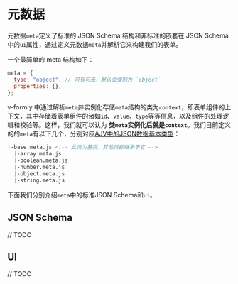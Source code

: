 # 元数据

元数据`meta`定义了标准的 JSON Schema 结构和非标准的嵌套在 JSON Schema 中的`ui`属性，通过定义元数据`meta`并解析它来构建我们的表单。

一个最简单的 meta 结构如下：

```js
meta = {
  type: "object", // 可有可无，默认会强制为 `object`
  properties: {},
};
```

v-formly 中通过解析`meta`并实例化存储`meta`结构的类为`context`，即表单组件的上下文，其中存储着表单组件的诸如`id`、`value`、`type`等等信息，以及组件的处理逻辑和校验等。这样，我们就可以认为 **类`meta`实例化后就是`context`**。我们目前定义的的`meta`有以下几个，分别对应[AJV中的JSON数据基本类型](https://ajv.js.org/json-schema.html#json-data-type)：

```md
|-base.meta.js <!-- 此类为基类，其他类都继承于它 -->
  |-array.meta.js
  |-boolean.meta.js
  |-number.meta.js
  |-object.meta.js
  |-string.meta.js
```

下面我们分别介绍`meta`中的标准JSON Schema和`ui`。

## JSON Schema

// TODO

## UI

// TODO